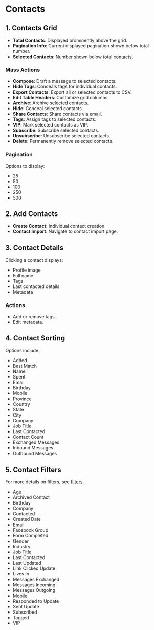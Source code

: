 # Contacts

## 1. Contacts Grid

* **Total Contacts**: Displayed prominently above the grid.
* **Pagination Info**: Current displayed pagination shown below total number.
* **Selected Contacts**: Number shown below total contacts.

### Mass Actions

* **Compose**: Draft a message to selected contacts.
* **Hide Tags**: Conceals tags for individual contacts.
* **Export Contacts**: Export all or selected contacts to CSV.
* **Edit Table Headers**: Customize grid columns.
* **Archive**: Archive selected contacts.
* **Hide**: Conceal selected contacts.
* **Share Contacts**: Share contacts via email.
* **Tags**: Assign tags to selected contacts.
* **VIP**: Mark selected contacts as VIP.
* **Subscribe**: Subscribe selected contacts.
* **Unsubscribe**: Unsubscribe selected contacts.
* **Delete**: Permanently remove selected contacts.

### Pagination

Options to display:

* 25
* 50
* 100
* 250
* 500

## 2. Add Contacts

* **Create Contact**: Individual contact creation.
* **Contact Import**: Navigate to contact import page.

## 3. Contact Details

Clicking a contact displays:

* Profile image
* Full name
* Tags
* Last contacted details
* Metadata

### Actions

* Add or remove tags.
* Edit metadata.

## 4. Contact Sorting

Options include:

* Added
* Best Match
* Name
* Spent
* Email
* Birthday
* Mobile
* Province
* Country
* State
* City
* Company
* Job Title
* Last Contacted
* Contact Count
* Exchanged Messages
* Inbound Messages
* Outbound Messages

## 5. Contact Filters

For more details on filters, see [filters](/developers/architecture/functionality/filters.html).

* Age
* Archived Contact
* Birthday
* Company
* Contacted
* Created Date
* Email
* Facebook Group
* Form Completed
* Gender
* Industry
* Job Title
* Last Contacted
* Last Updated
* Link Clicked Update
* Lives In
* Messages Exchanged
* Messages Incoming
* Messages Outgoing
* Mobile
* Responded to Update
* Sent Update
* Subscribed
* Tagged
* VIP